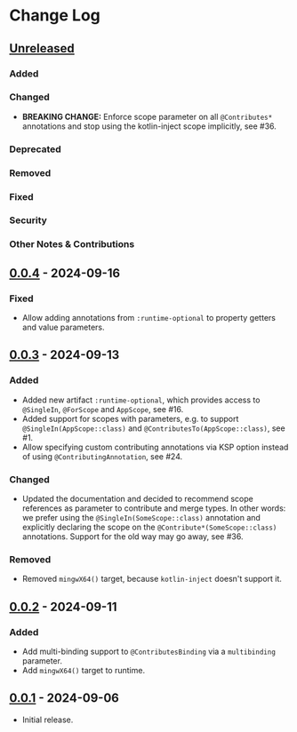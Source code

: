 # Change Log

## [Unreleased]

### Added

### Changed

* **BREAKING CHANGE:** Enforce scope parameter on all `@Contributes*` annotations and stop using the kotlin-inject scope implicitly, see #36.

### Deprecated

### Removed

### Fixed

### Security

### Other Notes & Contributions


## [0.0.4] - 2024-09-16

### Fixed

* Allow adding annotations from `:runtime-optional` to property getters and value parameters.


## [0.0.3] - 2024-09-13

### Added

- Added new artifact `:runtime-optional`, which provides access to `@SingleIn`, `@ForScope` and `AppScope`, see #16.
- Added support for scopes with parameters, e.g. to support `@SingleIn(AppScope::class)` and `@ContributesTo(AppScope::class)`, see #1.
- Allow specifying custom contributing annotations via KSP option instead of using `@ContributingAnnotation`, see #24.

### Changed

- Updated the documentation and decided to recommend scope references as parameter to contribute and merge types. In other words: we prefer using the `@SingleIn(SomeScope::class)` annotation and explicitly declaring the scope on the `@Contribute*(SomeScope::class)` annotations. Support for the old way may go away, see #36.

### Removed

- Removed `mingwX64()` target, because `kotlin-inject` doesn't support it.


## [0.0.2] - 2024-09-11

### Added

- Add multi-binding support to `@ContributesBinding` via a `multibinding` parameter.
- Add `mingwX64()` target to runtime.


## [0.0.1] - 2024-09-06

- Initial release.

[Unreleased]: https://github.com/amzn/kotlin-inject-anvil/compare/0.0.4...HEAD
[0.0.4]: https://github.com/square/anvil/releases/tag/0.0.4
[0.0.3]: https://github.com/square/anvil/releases/tag/0.0.3
[0.0.2]: https://github.com/square/anvil/releases/tag/0.0.2
[0.0.1]: https://github.com/square/anvil/releases/tag/0.0.1

